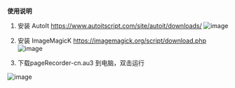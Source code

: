 **使用说明**

1. 安装 AutoIt https://www.autoitscript.com/site/autoit/downloads/
![image](https://github.com/user-attachments/assets/83d23b0e-d510-4e10-9208-024da0be5457)

2. 安装 ImageMagicK  https://imagemagick.org/script/download.php
![image](https://github.com/user-attachments/assets/c243fbd1-6489-45dd-8ab5-7c3118ddd8f5)

3. 下载pageRecorder-cn.au3 到电脑，双击运行

![image](https://github.com/user-attachments/assets/23e6fdbd-17ea-4668-946a-3bf0091d5b9b)



 

